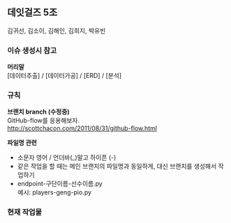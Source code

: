 ## 데잇걸즈 5조
김귀선, 김소이, 김해인, 김희지, 박유빈

### 이슈 생성시 참고
**머리말**  
[데이터추출] / [데이터가공] / [ERD] / [분석]

### 규칙
**브랜치 branch (수정중)**  
GitHub-flow를 응용해보자.  
http://scottchacon.com/2011/08/31/github-flow.html  

**파일명 관련**  
* 소문자 영어 / 언더바(_)말고 하이픈 (-)  
* 같은 작업을 할 때는 메인 브랜치의 파일명과 동일하게, 대신 브랜치를 생성해서 작업하기  
* endpoint-구단이름-선수이름.py  
  예시: players-geng-pio.py  
  
### 현재 작업물
